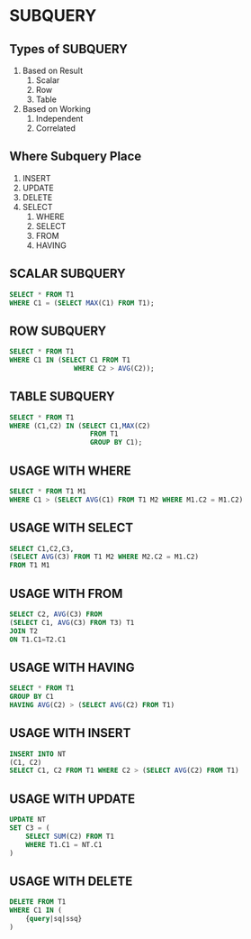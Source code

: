 # SUBQUERY

## Types of SUBQUERY

1. Based on Result
    1. Scalar
    2. Row
    3. Table
2. Based on Working
    1. Independent
    2. Correlated

## Where Subquery Place

1. INSERT
2. UPDATE
3. DELETE
4. SELECT
    1. WHERE
    2. SELECT
    3. FROM
    4. HAVING

## SCALAR SUBQUERY

```sql
SELECT * FROM T1
WHERE C1 = (SELECT MAX(C1) FROM T1);
```

## ROW SUBQUERY

```sql
SELECT * FROM T1
WHERE C1 IN (SELECT C1 FROM T1
                WHERE C2 > AVG(C2));
```

## TABLE SUBQUERY

```sql
SELECT * FROM T1
WHERE (C1,C2) IN (SELECT C1,MAX(C2) 
                    FROM T1
                    GROUP BY C1);
```

## USAGE WITH WHERE

```sql
SELECT * FROM T1 M1
WHERE C1 > (SELECT AVG(C1) FROM T1 M2 WHERE M1.C2 = M1.C2)
```

## USAGE WITH SELECT

```sql
SELECT C1,C2,C3, 
(SELECT AVG(C3) FROM T1 M2 WHERE M2.C2 = M1.C2)
FROM T1 M1
```

## USAGE WITH FROM

```sql
SELECT C2, AVG(C3) FROM 
(SELECT C1, AVG(C3) FROM T3) T1 
JOIN T2
ON T1.C1=T2.C1
```

## USAGE WITH HAVING

```sql
SELECT * FROM T1
GROUP BY C1
HAVING AVG(C2) > (SELECT AVG(C2) FROM T1)
```

## USAGE WITH INSERT

```sql
INSERT INTO NT
(C1, C2)
SELECT C1, C2 FROM T1 WHERE C2 > (SELECT AVG(C2) FROM T1)
```

## USAGE WITH UPDATE

```sql
UPDATE NT
SET C3 = (
    SELECT SUM(C2) FROM T1
    WHERE T1.C1 = NT.C1
)
```

## USAGE WITH DELETE

```sql
DELETE FROM T1
WHERE C1 IN (
    {query|sq|ssq}
)
```
